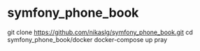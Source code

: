 # symfony_phone_book


 git clone https://github.com/nikaslg/symfony_phone_book.git
 cd symfony_phone_book/docker
 docker-compose up 
 pray
